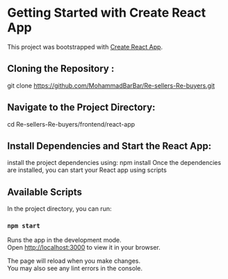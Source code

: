 # Getting Started with Create React App

This project was bootstrapped with [Create React App](https://github.com/facebook/create-react-app).

## Cloning the Repository :

git clone https://github.com/MohammadBarBar/Re-sellers-Re-buyers.git

## Navigate to the Project Directory:

cd Re-sellers-Re-buyers/frontend/react-app

## Install Dependencies and Start the React App:

install the project dependencies using: npm install
Once the dependencies are installed, you can start your React app using scripts

## Available Scripts

In the project directory, you can run:

### `npm start`

Runs the app in the development mode.\
Open [http://localhost:3000](http://localhost:3000) to view it in your browser.

The page will reload when you make changes.\
You may also see any lint errors in the console.
